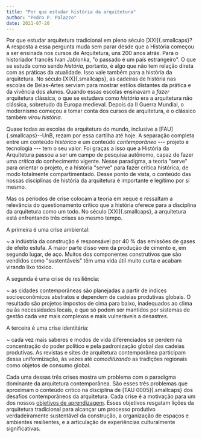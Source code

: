 ```yaml
---
title: "Por que estudar história da arquitetura"
author: "Pedro P. Palazzo"
date: 2021-07-20
---
```


Por que estudar arquitetura tradicional em pleno século
[XXI]{.smallcaps}? A resposta a essa pergunta muda sem parar desde que a
História começou a ser ensinada nos cursos de Arquitetura, uns 200 anos
atrás. Para o historiador francês Ivan Jablonka, "o passado é um país
estrangeiro". O que se estuda como sendo *história*, portanto, é algo
que não tem relação direta com as práticas da atualidade. Isso vale
também para a história da arquitetura. No século [XIX]{.smallcaps}, as
cadeiras de história nas escolas de Belas-Artes serviam para mostrar
estilos distantes da prática e da vivência dos alunos. Quando essas
escolas ensinavam a *fazer* arquitetura clássica, o que se estudava como
*história* era a arquitetura não clássica, sobretudo da Europa medieval.
Depois da II Guerra Mundial, o modernismo começou a tomar conta dos
cursos de arquitetura, e o clássico também *virou história*.

Quase todas as escolas de arquitetura do mundo, inclusive a
[FAU]{.smallcaps}--UnB, rezam por essa cartilha até hoje. A separação
completa entre um conteúdo *histórico* e um conteúdo *contemporâneo* ---
projeto e tecnologia --- tem o seu valor. Foi graças a isso que a
História da Arquitetura passou a ser um campo de pesquisa autônomo,
capaz de fazer uma *crítica* do conhecimento vigente. Nesse paradigma, a
teoria "serve" para orientar o projeto, e a história "serve" para fazer
crítica histórica, de modo totalmente compartimentado. Desse ponto de
vista, o conteúdo das nossas disciplinas de história da arquitetura é
importante e legítimo por si mesmo.

Mas os períodos de crise colocam a teoria em xeque e ressaltam a
relevância do questionamento crítico que a história oferece para a
disciplina da arquitetura como um todo. No século [XXI]{.smallcaps}, a
arquitetura está enfrentando três crises ao mesmo tempo.

A primeira é uma crise ambiental:

~ a indústria da construção é responsável por 40 % das emissões de gases
  de efeito estufa. A maior parte disso vem da produção de cimento e, em
  segundo lugar, de aço. Muitos dos componentes construtivos que são
  vendidos como "sustentáveis" têm uma vida útil muito curta e acabam
  virando lixo tóxico.

A segunda é uma crise de resiliência:

~ as cidades contemporâneas são planejadas a partir de índices
  socioeconômicos abstratos e dependem de cadeias produtivas globais.
  O resultado são projetos impostos de cima para baixo, inadequados ao
  clima ou às necessidades locais, e que só podem ser mantidos por
  sistemas de gestão cada vez mais complexos e mais vulneráveis a
  desastres.

A terceira é uma crise identitária:

~ cada vez mais saberes e modos de vida diferenciados se perdem na
  concentração do poder político e pela padronização global das cadeias
  produtivas. As revistas e sites de arquitetura contemporânea
  participam dessa uniformização, às vezes até *comoditizando* as
  tradições regionais como objetos de consumo global.

Cada uma dessas três crises mostra um problema com o paradigma dominante
da arquitetura contemporânea. São esses três problemas que aproximam o
conteúdo crítico na disciplina de [TAU 0005]{.smallcaps} dos desafios
contemporâneos da arquitetura. Cada crise é a motivação para um dos
nossos [objetivos de aprendizagem](2021-07-18-objetivos.md). Esses
objetivos resgatam lições da arquitetura tradicional para alcançar um
processo produtivo verdadeiramente sustentável da construção, a
organização de espaços e ambientes resilientes, e a articulação de
experiências culturalmente significativas.

